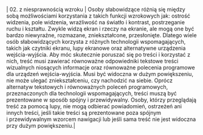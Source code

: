 | 02. z&nbsp;niesprawnością wzroku | Osoby słabowidzące różnią się między sobą możliwościami korzystania z&nbsp;takich funkcji wzrokowych jak: ostrość widzenia, pole widzenia, wrażliwość na światło i&nbsp;kontrast, postrzeganie ruchu i&nbsp;kształtu. Zwykle widzą ekran i&nbsp;rzeczy na ekranie, ale mogą one być bardzo niewyraźne, rozmazane, zniekształcone, przesłonięte. Dlatego wiele osób słabowidzących korzysta z&nbsp;różnych technologii wspomagających, takich jak czytniki ekranu, lupy ekranowe oraz alternatywne urządzenia wejścia-wyjścia. Aby móc skutecznie poruszać się po treści i&nbsp;korzystać z nich, treść musi zawierać równoważne odpowiedniki tekstowe treści wizualnych niosących informacje oraz równoważne polecenia programowe dla urządzeń wejścia-wyjścia. Musi być widoczna w&nbsp;dużym powiększeniu, nie może ulegać zniekształceniu, czy nachodzić na siebie. Oprócz alternatyw tekstowych i równoważnych poleceń programowych, przeznaczonych dla technologii wspomagających, treści muszą być prezentowane w sposób spójny i&nbsp;przewidywalny. Osoby, którzy przeglądają treść za pomocą lupy, nie mogą odbierać powiadomień, ostrzeżeń ani innych treści, jeśli takie treści są prezentowane poza spójnym i&nbsp;przewidywalnym wzorcem nawigacji lub jeśli sama treść nie jest widoczna przy dużym powiększeniu.|